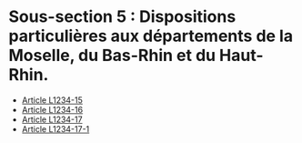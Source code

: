 # Sous-section 5 : Dispositions particulières aux départements de la Moselle, du Bas-Rhin et du Haut-Rhin.

* [Article L1234-15](./LEGIARTI000006901131.md)
* [Article L1234-16](./LEGIARTI000006901132.md)
* [Article L1234-17](./LEGIARTI000006901133.md)
* [Article L1234-17-1](./LEGIARTI000018764638.md)
